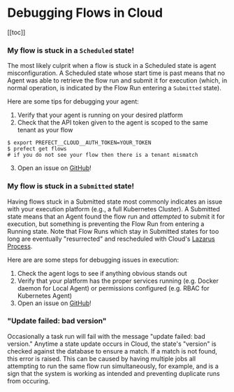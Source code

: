 
# Debugging Flows in Cloud

 [[toc]]

### My flow is stuck in a `Scheduled` state!

The most likely culprit when a flow is stuck in a Scheduled state is agent misconfiguration. A Scheduled state whose start time is past means that no Agent was able to retrieve the flow run and submit it for execution (which, in normal operation, is indicated by the Flow Run entering a `Submitted` state).

Here are some tips for debugging your agent:

1. Verify that your agent is running on your desired platform
2. Check that the API token given to the agent is scoped to the same tenant as your flow

```
$ export PREFECT__CLOUD__AUTH_TOKEN=YOUR_TOKEN
$ prefect get flows
# if you do not see your flow then there is a tenant mismatch
```

3. Open an issue on [GitHub](https://github.com/PrefectHQ/prefect/issues/new/choose)!

### My flow is stuck in a `Submitted` state!

Having flows stuck in a Submitted state most commonly indicates an issue with your execution platform (e.g., a full Kubernetes Cluster). A Submitted state means that an Agent found the flow run and _attempted_ to submit it for execution, but something is preventing the Flow Run from entering a Running state.  Note that Flow Runs which stay in Submitted states for too long are eventually "resurrected" and rescheduled with Cloud's [Lazarus Process](lazarus-process.html).

Here are are some steps for debugging issues in execution:

1. Check the agent logs to see if anything obvious stands out
2. Verify that your platform has the proper services running (e.g. Docker daemon for Local Agent) or permissions configured (e.g. RBAC for Kubernetes Agent)
3. Open an issue on [GitHub](https://github.com/PrefectHQ/prefect/issues/new/choose)!

### "Update failed: bad version"

Occasionally a task run will fail with the message "update failed: bad version." Anytime a state update occurs in Cloud, the state's "version" is checked against the database to ensure a match.  If a match is not found, this error is raised.  This can be caused by having multiple jobs all attempting to run the same flow run simultaneously, for example, and is a sign that the system is working as intended and preventing duplicate runs from occuring.
